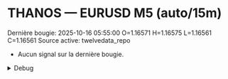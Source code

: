 # THANOS — EURUSD M5 (auto/15m)
Dernière bougie: 2025-10-16 05:55:00  O=1.16571  H=1.16575  L=1.16561  C=1.16561
Source active: twelvedata_repo

- Aucun signal sur la dernière bougie.

<details><summary>Debug</summary>

- TD_API_KEY manquant.

</details>